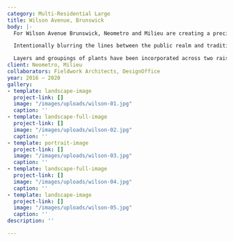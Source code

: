 ```yaml
---
category: Multi-Residential Large
title: Wilson Avenue, Brunswick
body: |-
  For Wilson Avenue Brunswick, Neometro and Milieu are creating a precinct within a suburb.

  Intentionally blurring the lines between the public realm and traditional property boundaries, the landscape at the entrance feels like both a civic gesture, and a private access point to the building.

  Layers and groupings of plants have been incorporated across two raised planter zones to create a distinct entrance moment.
client: Neometro, Milieu
collaborators: Fieldwork Architects, DesignOffice
year: 2016 — 2020
gallery:
- template: landscape-image
  project-link: []
  image: "/images/uploads/wilson-01.jpg"
  caption: ''
- template: landscape-full-image
  project-link: []
  image: "/images/uploads/wilson-02.jpg"
  caption: ''
- template: portrait-image
  project-link: []
  image: "/images/uploads/wilson-03.jpg"
  caption: ''
- template: landscape-full-image
  project-link: []
  image: "/images/uploads/wilson-04.jpg"
  caption: ''
- template: landscape-image
  project-link: []
  image: "/images/uploads/wilson-05.jpg"
  caption: ''
description: ''

---
```

